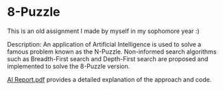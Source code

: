 # 8-Puzzle
This is an old assignment I made by myself in my sophomore year :)

Description:
An application of Artificial Intelligence is used to solve a famous problem known as the N-Puzzle. Non-informed search algorithms such as Breadth-First search and Depth-First search are proposed and implemented to solve the 8-Puzzle version.

[AI Report.pdf](https://github.com/MohamedAtta-AI/8-Puzzle/blob/main/AI%20Report.pdf) provides a detailed explanation of the approach and code.
